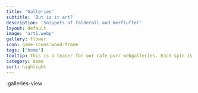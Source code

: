 ```yaml
---
title: 'Galleries'
subtitle: 'But is it art?'
description: 'Snippets of falderall and kerfluffel'
layout: default
image: 'art1.webp'
gallery: flower
icon: game-icons:wood-frame
tags: ['home']
tooltip: This is a teaser for our cafe purr webgalleries. Each spin is a random image from the gallery.
category: demo
sort: highlight
---
```

:galleries-view
